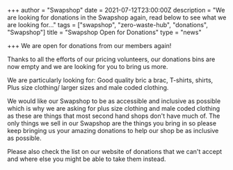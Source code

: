+++
author = "Swapshop"
date = 2021-07-12T23:00:00Z
description = "We are looking for donations in the Swapshop again, read below to see what we are looking for..."
tags = ["swapshop", "zero-waste-hub", "donations", "Swapshop"]
title = "Swapshop Open for Donations"
type = "news"

+++
We are open for donations from our members again!

Thanks to all the efforts of our pricing volunteers, our donations bins are now empty and we are looking for you to bring us more.

We are particularly looking for: Good quality bric a brac, T-shirts, shirts, Plus size clothing/ larger sizes and male coded clothing.

We would like our Swapshop to be as accessible and inclusive as possible which is why we are asking for plus size clothing and male coded clothing as these are things that most second hand shops don't have much of.  The only things we sell in our Swapshop are the things you bring in so please keep bringing us your amazing donations to help our shop be as inclusive as possible. 

Please also check the list on our website of donations that we can't accept and where else you might be able to take them instead. 